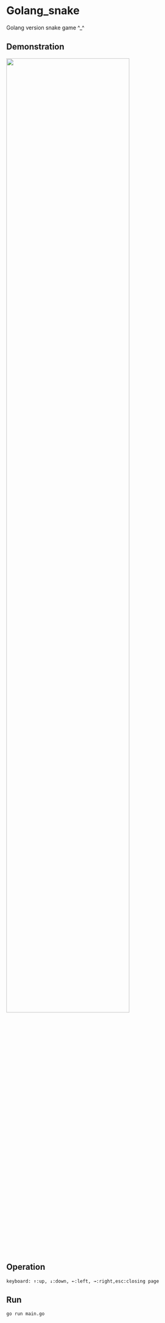 # Golang_snake

Golang version snake game ^_^

## Demonstration 

<img src="https://img-blog.csdnimg.cn/e5af6c6215424574882b81e865d7787b.gif" width="80%" height="80%">

## Operation 
`keyboard: ↑:up, ↓:down, ←:left, →:right,esc:closing page`

## Run
`go run main.go`